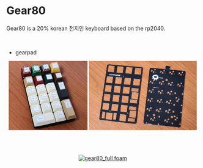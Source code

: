 # Gear80<br/>
Gear80 is a 20% korean 천지인 keyboard based on the rp2040.

<br/>

- gearpad

<p align="center">
  <img src="img/gearpad_01.jpg" style="width: 41%;"/>  
  <img src="img/gearpad_02.jpg" style="width: 56%;"/>
</p>



<br/><br/>


<p align="center">
  <a href="https://youtube.com/embed/IebGGBsth08?feature=shared">
    <img src="http://img.youtube.com/vi/IebGGBsth08/0.jpg" alt="gear80_full foam" style=width: 46%>
  </a>
</p>
